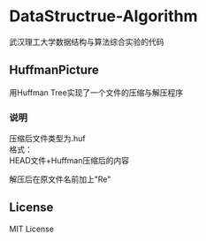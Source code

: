 # DataStructrue-Algorithm

武汉理工大学数据结构与算法综合实验的代码

## HuffmanPicture

用Huffman Tree实现了一个文件的压缩与解压程序 

### 说明

压缩后文件类型为.huf  
格式：  
HEAD文件+Huffman压缩后的内容

解压后在原文件名前加上"Re"


## License

MIT License
